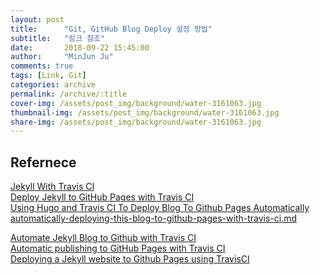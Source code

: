 ```yaml
---
layout: post
title:      "Git, GitHub Blog Deploy 설정 방법"
subtitle:   "링크 참조"
date:       2018-09-22 15:45:00
author:     "MinJun Ju"
comments: true 
tags: [Link, Git]
categories: archive
permalink: /archive/:title
cover-img: /assets/post_img/background/water-3161063.jpg
thumbnail-img: /assets/post_img/background/water-3161063.jpg
share-img: /assets/post_img/background/water-3161063.jpg
---
```


## Refernece 

[Jekyll With Travis CI](https://jekyllrb.com/docs/continuous-integration/travis-ci/#the-html-proofer-executable)<br>
[Deploy Jekyll to GitHub Pages with Travis CI](https://ayastreb.me/deploy-jekyll-to-github-pages-with-travis-ci/)<br>
[Using Hugo and Travis CI To Deploy Blog To Github Pages Automatically](https://axdlog.com/2018/using-hugo-and-travis-ci-to-deploy-blog-to-github-pages-automatically/)<br>
[automatically-deploying-this-blog-to-github-pages-with-travis-ci.md](https://github.com/asmeurer/blog/blob/master/posts/automatically-deploying-this-blog-to-github-pages-with-travis-ci.md)<br>

[Automate Jekyll Blog to Github with Travis CI](http://revanthrevoori.com/blog/2015/11/jekyllRakeTravisCI)<br>
[Automatic publishing to GitHub Pages with Travis CI](https://evansosenko.com/posts/automatic-publishing-github-pages-travis-ci/)<br>
[Deploying a Jekyll website to Github Pages using TravisCI](http://sgoettschkes.me/p/deploying-a-jekyll-website-to-github-pages-using-travisci.html)